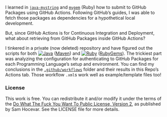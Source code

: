I learned in [`java-mystring`](https://github.com/ParadoxV5/java-mystring)
and [`mygem`](https://github.com/ParadoxV5/mygem) (Ruby)
how to submit to GitHub Packages using GitHub Actions.
Following GitHub’s guides, I was able to fetch those packages
as dependencies for a hypothetical local development.

But, since GitHub Actions is for Continuous Integration and Deployment,
what about retrieving from GitHub Packages inside GitHub Actions?

I tinkered in a private (now deleted) repository
and have figured out the scripts for both
[![Java](https://github.com/ParadoxV5/test-actions-get-packages/actions/workflows/java.yml/badge.svg)](https://github.com/ParadoxV5/test-actions-get-packages/actions/workflows/java.yml)
([Maven](https://docs.github.com/en/packages/working-with-a-github-packages-registry/working-with-the-apache-maven-registry))
and
[![Ruby](https://github.com/ParadoxV5/test-actions-get-packages/actions/workflows/ruby.yml/badge.svg)](https://github.com/ParadoxV5/test-actions-get-packages/actions/workflows/ruby.yml)
([RubyGems](https://docs.github.com/en/packages/working-with-a-github-packages-registry/working-with-the-rubygems-registry)).
The trickiest part was analyzing the configuration for authenticating to
GitHub Packages for each Programming Language’s setup and environment.
You can find my conclusions in the [`.github/workflows`](.github/workflows)
folder and their results in this Repo’s Actions tab.
Those workflow `.xml`s work well as example/template files too!


### License

This work is free. You can redistribute it and/or modify it under the terms of the
[Do What The Fuck You Want To Public License, Version 2](http://www.wtfpl.net/),
as published by Sam Hocevar. See the LICENSE file for more details.